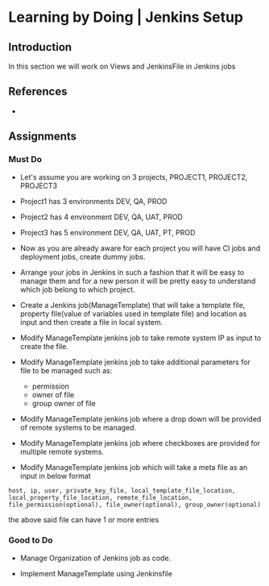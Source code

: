 # Learning by Doing | Jenkins Setup

## Introduction
In this section we will work on Views and JenkinsFile in Jenkins jobs

## References
*

## Assignments
### Must Do
* Let's assume you are working on 3 projects, PROJECT1, PROJECT2, PROJECT3
* Project1 has 3 environments DEV, QA, PROD
* Project2 has 4 environment DEV, QA, UAT, PROD
* Project3 has 5 environment DEV, QA, UAT, PT, PROD
* Now as you are already aware for each project you will have CI jobs and deployment jobs, create dummy jobs.
* Arrange your jobs in Jenkins in such a fashion that it will be easy to manage them and for a new person it will be pretty easy to understand which job belong to which project.

* Create a Jenkins job(ManageTemplate) that will take a template file, property file(value of variables used in template file) and location as input and then create a file in local system.
* Modify ManageTemplate jenkins job to take remote system IP as input to create the file.
* Modify ManageTemplate jenkins job to take additional parameters for file to be managed such as:
  * permission
  * owner of file
  * group owner of file
* Modify ManageTemplate jenkins job where a drop down will be provided of remote systems to be managed.
* Modify ManageTemplate jenkins job where checkboxes are provided for multiple remote systems.
* Modify ManageTemplate jenkins job which will take a meta file as an input in below format

```host, ip, user, private_key_file, local_template_file_location, local_property_file_location, remote_file_location, file_permission(optional), file_owner(optional), group_owner(optional)```

the above said file can have 1 or more entries


### Good to Do
* Manage Organization of Jenkins job as code.

* Implement ManageTemplate using Jenkinsfile


